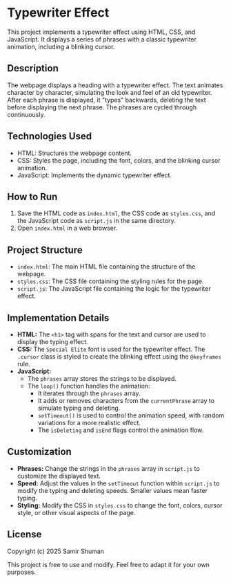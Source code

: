 # Typewriter Effect

This project implements a typewriter effect using HTML, CSS, and JavaScript. It displays a series of phrases with a classic typewriter animation, including a blinking cursor.

## Description

The webpage displays a heading with a typewriter effect. The text animates character by character, simulating the look and feel of an old typewriter. After each phrase is displayed, it "types" backwards, deleting the text before displaying the next phrase. The phrases are cycled through continuously.

## Technologies Used

- HTML: Structures the webpage content.
- CSS: Styles the page, including the font, colors, and the blinking cursor animation.
- JavaScript: Implements the dynamic typewriter effect.

## How to Run

1.  Save the HTML code as `index.html`, the CSS code as `styles.css`, and the JavaScript code as `script.js` in the same directory.
2.  Open `index.html` in a web browser.

## Project Structure

- `index.html`: The main HTML file containing the structure of the webpage.
- `styles.css`: The CSS file containing the styling rules for the page.
- `script.js`: The JavaScript file containing the logic for the typewriter effect.

## Implementation Details

- **HTML:** The `<h1>` tag with spans for the text and cursor are used to display the typing effect.
- **CSS:** The `Special Elite` font is used for the typewriter effect. The `.cursor` class is styled to create the blinking effect using the `@keyframes` rule.
- **JavaScript:**
  - The `phrases` array stores the strings to be displayed.
  - The `loop()` function handles the animation:
    - It iterates through the `phrases` array.
    - It adds or removes characters from the `currentPhrase` array to simulate typing and deleting.
    - `setTimeout()` is used to control the animation speed, with random variations for a more realistic effect.
    - The `isDeleting` and `isEnd` flags control the animation flow.

## Customization

- **Phrases:** Change the strings in the `phrases` array in `script.js` to customize the displayed text.
- **Speed:** Adjust the values in the `setTimeout` function within `script.js` to modify the typing and deleting speeds. Smaller values mean faster typing.
- **Styling:** Modify the CSS in `styles.css` to change the font, colors, cursor style, or other visual aspects of the page.

## License

Copyright (c) 2025 Samir Shuman

This project is free to use and modify. Feel free to adapt it for your own purposes.
